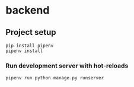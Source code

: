 # backend

## Project setup
```
pip install pipenv
pipenv install
```

### Run development server with hot-reloads
```
pipenv run python manage.py runserver
```
